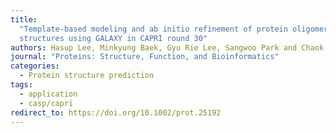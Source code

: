 ```yaml
---
title:
  "Template-based modeling and ab initio refinement of protein oligomer
  structures using GALAXY in CAPRI round 30"
authors: Hasup Lee, Minkyung Baek, Gyu Rie Lee, Sangwoo Park and Chaok Seok*
journal: "Proteins: Structure, Function, and Bioinformatics"
categories:
  - Protein structure prediction
tags:
  - application
  - casp/capri
redirect_to: https://doi.org/10.1002/prot.25192
---
```

